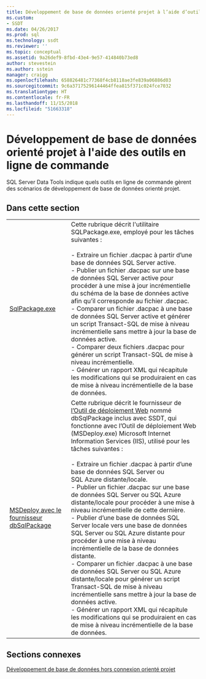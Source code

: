 ```yaml
---
title: Développement de base de données orienté projet à l’aide d’outils en ligne de commande | Microsoft Docs
ms.custom:
- SSDT
ms.date: 04/26/2017
ms.prod: sql
ms.technology: ssdt
ms.reviewer: ''
ms.topic: conceptual
ms.assetid: 9a26def9-8fbd-43e4-9e57-414840b73ed8
author: stevestein
ms.author: sstein
manager: craigg
ms.openlocfilehash: 658826481c77368f4cb8118ae3fe839a06886d03
ms.sourcegitcommit: 9c6a37175296144464ffea815f371c024fce7032
ms.translationtype: HT
ms.contentlocale: fr-FR
ms.lasthandoff: 11/15/2018
ms.locfileid: "51663318"
---
```

# <a name="project-oriented-database-development-using-command-line-tools"></a>Développement de base de données orienté projet à l'aide des outils en ligne de commande
SQL Server Data Tools indique quels outils en ligne de commande gèrent des scénarios de développement de base de données orienté projet.  
  
## <a name="in-this-section"></a>Dans cette section  
  
|||  
|-|-|  
|[SqlPackage.exe](../tools/sqlpackage.md)|Cette rubrique décrit l'utilitaire SQLPackage.exe, employé pour les tâches suivantes :<br /><br />- Extraire un fichier .dacpac à partir d’une base de données SQL Server active.<br />- Publier un fichier .dacpac sur une base de données SQL Server active pour procéder à une mise à jour incrémentielle du schéma de la base de données active afin qu’il corresponde au fichier .dacpac.<br />- Comparer un fichier .dacpac à une base de données SQL Server active et générer un script Transact\-SQL de mise à niveau incrémentielle sans mettre à jour la base de données active.<br />- Comparer deux fichiers .dacpac pour générer un script Transact\-SQL de mise à niveau incrémentielle.<br />- Générer un rapport XML qui récapitule les modifications qui se produiraient en cas de mise à niveau incrémentielle de la base de données.|  
|[MSDeploy avec le fournisseur dbSqlPackage](../ssdt/using-msdeploy-with-dbsqlpackage-provider.md)|Cette rubrique décrit le fournisseur de [l’Outil de déploiement Web](https://go.microsoft.com/fwlink/?LinkId=231798) nommé dbSqlPackage inclus avec SSDT, qui fonctionne avec l’Outil de déploiement Web (MSDeploy.exe) Microsoft Internet Information Services (IIS), utilisé pour les tâches suivantes :<br /><br />- Extraire un fichier .dacpac à partir d’une base de données SQL Server ou SQL Azure distante/locale.<br />- Publier un fichier .dacpac sur une base de données SQL Server ou SQL Azure distante/locale pour procéder à une mise à niveau incrémentielle de cette dernière.<br />- Publier d’une base de données SQL Server locale vers une base de données SQL Server ou SQL Azure distante pour procéder à une mise à niveau incrémentielle de la base de données distante.<br />- Comparer un fichier .dacpac à une base de données SQL Server ou SQL Azure distante/locale pour générer un script Transact\-SQL de mise à niveau incrémentielle sans mettre à jour la base de données active.<br />- Générer un rapport XML qui récapitule les modifications qui se produiraient en cas de mise à niveau incrémentielle de la base de données.|  
  
## <a name="related-sections"></a>Sections connexes  
[Développement de base de données hors connexion orienté projet](../ssdt/project-oriented-offline-database-development.md)  
  
